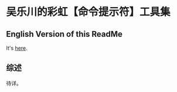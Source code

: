 <link rel="stylesheet" href="./docs/styles/markdown-styles-for-vscode-built-in-preview.css">

# 吴乐川的彩虹【命令提示符】工具集

## English Version of this ReadMe

It's [here](./docs/ReadMe.en-US.md).


## 综述

待详。
